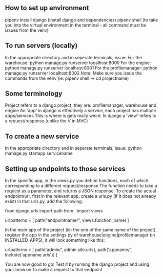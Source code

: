 ## How to set up environment

pipenv install django (install django and dependencies)
pipenv shell (to take you into the virtual environment in the terminal - all command must be issues from the venv)

## To run servers (locally)

In the appropriate directory and in seperate terminals, issue:
For the warehouse: python manage.py runserver localhost:8000
For the engine: python manage.py runserver localhost:8001
For the profilemanager: python manage.py runserver localhost:8002
Note: Make sure you issue the commands from the venv (ie: pipenv shell -> cd projectname)

## Some terminology

Project refers to a django project, they are: profilemanager, warehouse and engine
An 'app' in django is effectively a service, each project has multiple apps/services
This is where is gets really weird. In django a 'view' refers to a request/response (unlike the V in MVC)

## To create a new service

In the appropriate directory and in seperate terminals, issue:
python manage.py startapp servicename

## Setting up endpoints to those services

In the specific app, in the views.py you define functions, each of which corresponding to a different request/response
The function needs to take a request as a parameter, and returns a JSON response.
To create the actual endpoint/url, first in the relevant app, create a urls.py (if it does not already exist)
In that urls.py, add the following:

from django.urls import path
from . import views

urlpatterns = [
path("endpointname/", views.function_name)
]

In the main app of the project (ie: the one of the same name of the project), register the app in the settings.py of warehouse|engine|profilemanager (in INSTALLED_APPS), it will look something like this:

urlpatterns = [
path('admin/', admin.site.urls),
path('appname/', include('appname.urls'))
]

You are now good to go! Test it by running the django project and using your browser to make a request to that endpoint
